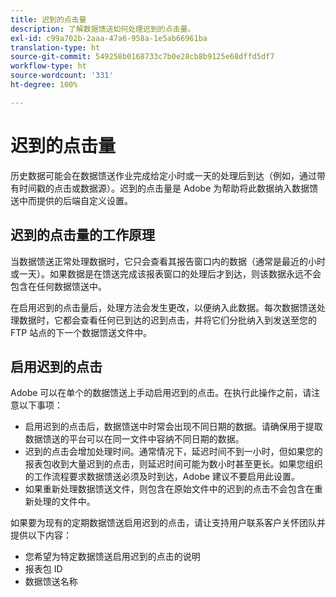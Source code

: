 ```yaml
---
title: 迟到的点击量
description: 了解数据馈送如何处理迟到的点击量。
exl-id: c99a702b-2aaa-47a6-958a-1e5ab66961ba
translation-type: ht
source-git-commit: 549258b0168733c7b0e28cb8b9125e68dffd5df7
workflow-type: ht
source-wordcount: '331'
ht-degree: 100%

---
```


# 迟到的点击量

历史数据可能会在数据馈送作业完成给定小时或一天的处理后到达（例如，通过带有时间戳的点击或数据源）。迟到的点击量是 Adobe 为帮助将此数据纳入数据馈送中而提供的后端自定义设置。

## 迟到的点击量的工作原理

当数据馈送正常处理数据时，它只会查看其报告窗口内的数据（通常是最近的小时或一天）。如果数据是在馈送完成该报表窗口的处理后才到达，则该数据永远不会包含在任何数据馈送中。

在启用迟到的点击量后，处理方法会发生更改，以便纳入此数据。每次数据馈送处理数据时，它都会查看任何已到达的迟到点击，并将它们分批纳入到发送至您的 FTP 站点的下一个数据馈送文件中。

## 启用迟到的点击

Adobe 可以在单个的数据馈送上手动启用迟到的点击。在执行此操作之前，请注意以下事项：

* 启用迟到的点击后，数据馈送中时常会出现不同日期的数据。请确保用于提取数据馈送的平台可以在同一文件中容纳不同日期的数据。
* 迟到的点击会增加处理时间。通常情况下，延迟时间不到一小时，但如果您的报表包收到大量迟到的点击，则延迟时间可能为数小时甚至更长。如果您组织的工作流程要求数据馈送必须及时到达，Adobe 建议不要启用此设置。
* 如果重新处理数据馈送文件，则包含在原始文件中的迟到的点击不会包含在重新处理的文件中。

如果要为现有的定期数据馈送启用迟到的点击，请让支持用户联系客户关怀团队并提供以下内容：

* 您希望为特定数据馈送启用迟到的点击的说明
* 报表包 ID
* 数据馈送名称
